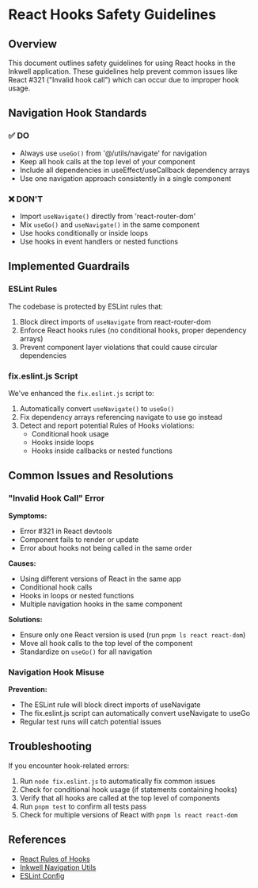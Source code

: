 # React Hooks Safety Guidelines

## Overview

This document outlines safety guidelines for using React hooks in the Inkwell application. These guidelines help prevent common issues like React #321 ("Invalid hook call") which can occur due to improper hook usage.

## Navigation Hook Standards

### ✅ DO

- Always use `useGo()` from '@/utils/navigate' for navigation
- Keep all hook calls at the top level of your component
- Include all dependencies in useEffect/useCallback dependency arrays
- Use one navigation approach consistently in a single component

### ❌ DON'T

- Import `useNavigate()` directly from 'react-router-dom'
- Mix `useGo()` and `useNavigate()` in the same component
- Use hooks conditionally or inside loops
- Use hooks in event handlers or nested functions

## Implemented Guardrails

### ESLint Rules

The codebase is protected by ESLint rules that:

1. Block direct imports of `useNavigate` from react-router-dom
2. Enforce React hooks rules (no conditional hooks, proper dependency arrays)
3. Prevent component layer violations that could cause circular dependencies

### fix.eslint.js Script

We've enhanced the `fix.eslint.js` script to:

1. Automatically convert `useNavigate()` to `useGo()`
2. Fix dependency arrays referencing navigate to use go instead
3. Detect and report potential Rules of Hooks violations:
   - Conditional hook usage
   - Hooks inside loops
   - Hooks inside callbacks or nested functions

## Common Issues and Resolutions

### "Invalid Hook Call" Error

**Symptoms:**

- Error #321 in React devtools
- Component fails to render or update
- Error about hooks not being called in the same order

**Causes:**

- Using different versions of React in the same app
- Conditional hook calls
- Hooks in loops or nested functions
- Multiple navigation hooks in the same component

**Solutions:**

- Ensure only one React version is used (run `pnpm ls react react-dom`)
- Move all hook calls to the top level of the component
- Standardize on `useGo()` for all navigation

### Navigation Hook Misuse

**Prevention:**

- The ESLint rule will block direct imports of useNavigate
- The fix.eslint.js script can automatically convert useNavigate to useGo
- Regular test runs will catch potential issues

## Troubleshooting

If you encounter hook-related errors:

1. Run `node fix.eslint.js` to automatically fix common issues
2. Check for conditional hook usage (if statements containing hooks)
3. Verify that all hooks are called at the top level of components
4. Run `pnpm test` to confirm all tests pass
5. Check for multiple versions of React with `pnpm ls react react-dom`

## References

- [React Rules of Hooks](https://reactjs.org/docs/hooks-rules.html)
- [Inkwell Navigation Utils](/src/utils/navigate.ts)
- [ESLint Config](/eslint.config.js)
